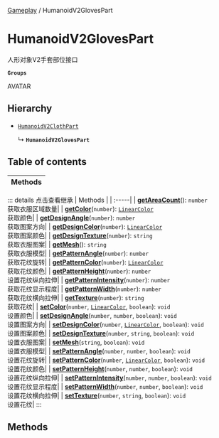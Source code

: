 [Gameplay](../modules/Gameplay.Gameplay.md) / HumanoidV2GlovesPart

# HumanoidV2GlovesPart <Badge type="tip" text="Class" /> <Score text="HumanoidV2GlovesPart" />

人形对象V2手套部位接口

**`Groups`**

AVATAR

## Hierarchy

- [`HumanoidV2ClothPart`](Gameplay.HumanoidV2ClothPart.md)

  ↳ **`HumanoidV2GlovesPart`**

## Table of contents

| Methods |
| :-----|


::: details 点击查看继承
| Methods |
| :-----|
| **[getAreaCount](Gameplay.HumanoidV2ClothPart.md#getareacount)**(): `number` <br> 获取衣服区域数量|
| **[getColor](Gameplay.HumanoidV2ClothPart.md#getcolor)**(`number`): [`LinearColor`](Type.LinearColor.md) <br> 获取颜色|
| **[getDesignAngle](Gameplay.HumanoidV2ClothPart.md#getdesignangle)**(`number`): `number` <br> 获取图案方向|
| **[getDesignColor](Gameplay.HumanoidV2ClothPart.md#getdesigncolor)**(`number`): [`LinearColor`](Type.LinearColor.md) <br> 获取图案颜色|
| **[getDesignTexture](Gameplay.HumanoidV2ClothPart.md#getdesigntexture)**(`number`): `string` <br> 获取衣服图案|
| **[getMesh](Gameplay.HumanoidV2ClothPart.md#getmesh)**(): `string` <br> 获取衣服模型|
| **[getPatternAngle](Gameplay.HumanoidV2ClothPart.md#getpatternangle)**(`number`): `number` <br> 获取花纹旋转|
| **[getPatternColor](Gameplay.HumanoidV2ClothPart.md#getpatterncolor)**(`number`): [`LinearColor`](Type.LinearColor.md) <br> 获取花纹颜色|
| **[getPatternHeight](Gameplay.HumanoidV2ClothPart.md#getpatternheight)**(`number`): `number` <br> 设置花纹纵向拉伸|
| **[getPatternIntensity](Gameplay.HumanoidV2ClothPart.md#getpatternintensity)**(`number`): `number` <br> 获取花纹显示程度|
| **[getPatternWidth](Gameplay.HumanoidV2ClothPart.md#getpatternwidth)**(`number`): `number` <br> 获取花纹横向拉伸|
| **[getTexture](Gameplay.HumanoidV2ClothPart.md#gettexture)**(`number`): `string` <br> 获取花纹|
| **[setColor](Gameplay.HumanoidV2ClothPart.md#setcolor)**(`number`, [`LinearColor`](Type.LinearColor.md), `boolean`): `void` <br> 设置颜色|
| **[setDesignAngle](Gameplay.HumanoidV2ClothPart.md#setdesignangle)**(`number`, `number`, `boolean`): `void` <br> 设置图案方向|
| **[setDesignColor](Gameplay.HumanoidV2ClothPart.md#setdesigncolor)**(`number`, [`LinearColor`](Type.LinearColor.md), `boolean`): `void` <br> 设置图案颜色|
| **[setDesignTexture](Gameplay.HumanoidV2ClothPart.md#setdesigntexture)**(`number`, `string`, `boolean`): `void` <br> 设置衣服图案|
| **[setMesh](Gameplay.HumanoidV2ClothPart.md#setmesh)**(`string`, `boolean`): `void` <br> 设置衣服模型|
| **[setPatternAngle](Gameplay.HumanoidV2ClothPart.md#setpatternangle)**(`number`, `number`, `boolean`): `void` <br> 设置花纹旋转|
| **[setPatternColor](Gameplay.HumanoidV2ClothPart.md#setpatterncolor)**(`number`, [`LinearColor`](Type.LinearColor.md), `boolean`): `void` <br> 设置花纹颜色|
| **[setPatternHeight](Gameplay.HumanoidV2ClothPart.md#setpatternheight)**(`number`, `number`, `boolean`): `void` <br> 设置花纹纵向拉伸|
| **[setPatternIntensity](Gameplay.HumanoidV2ClothPart.md#setpatternintensity)**(`number`, `number`, `boolean`): `void` <br> 设置花纹显示程度|
| **[setPatternWidth](Gameplay.HumanoidV2ClothPart.md#setpatternwidth)**(`number`, `number`, `boolean`): `void` <br> 设置花纹横向拉伸|
| **[setTexture](Gameplay.HumanoidV2ClothPart.md#settexture)**(`number`, `string`, `boolean`): `void` <br> 设置花纹|
:::


## Methods